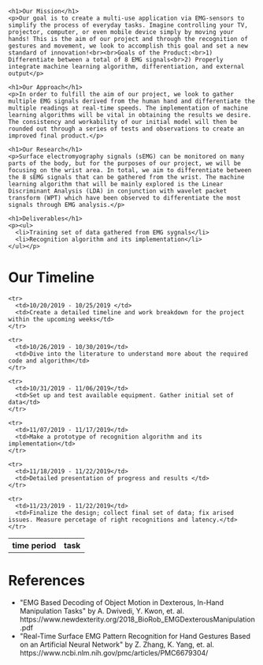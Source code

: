 <html>
  <body>
    
    <h1>Our Mission</h1>
    <p>Our goal is to create a multi-use application via EMG-sensors to simplify the process of everyday tasks. Imagine controlling your TV, projector, computer, or even mobile device simply by moving your hands! This is the aim of our project and through the recognition of gestures and movement, we look to accomplish this goal and set a new standard of innovation!<br><br>Goals of the Product:<br>1) Differentiate between a total of 8 EMG signals<br>2) Properly integrate machine learning algorithm, differentiation, and external output</p>

    <h1>Our Approach</h1>
    <p>In order to fulfill the aim of our project, we look to gather multiple EMG signals derived from the human hand and differentiate the multiple readings at real-time speeds. The implementation of machine learning algorithms will be vital in obtaining the results we desire. The consistency and workability of our initial model will then be rounded out through a series of tests and observations to create an improved final product.</p>
    
    <h1>Our Research</h1>
    <p>Surface electromyography signals (sEMG) can be monitored on many parts of the body, but for the purposes of our project, we will be focusing on the wrist area. In total, we aim to differentiate between the 8 sEMG signals that can be gathered from the wrist. The machine learning algorithm that will be mainly explored is the Linear Discriminant Analysis (LDA) in conjunction with wavelet packet transform (WPT) which have been observed to differentiate the most signals through EMG analysis.</p>

    <h1>Deliverables</h1>
    <p><ul>
      <li>Training set of data gathered from EMG sygnals</li>
      <li>Recognition algorithm and its implementation</li>
    </ul></p>

  <h1>Our Timeline</h1>
  <table>
    <tr>
      <th>time period</th>
      <th>task</th>
    </tr>
    
    <tr>
      <td>10/20/2019 - 10/25/2019 </td>
      <td>Create a detailed timeline and work breakdown for the project within the upcoming weeks</td>
    </tr>
  
    <tr>
      <td>10/26/2019 - 10/30/2019</td>
      <td>Dive into the literature to understand more about the required code and algorithm</td>
    </tr>
    
    <tr>
      <td>10/31/2019 - 11/06/2019</td>
      <td>Set up and test available equipment. Gather initial set of data</td>
    </tr>
    
    <tr>
      <td>11/07/2019 - 11/17/2019</td>
      <td>Make a prototype of recognition algorithm and its implementation</td>
    </tr>
    
    <tr>
      <td>11/18/2019 - 11/22/2019</td>
      <td>Detailed presentation of progress and results </td>
    </tr>
    
    <tr>
      <td>11/23/2019 - 11/22/2019</td>
      <td>Finalize the design; collect final set of data; fix arised issues. Measure percetage of right recognitions and latency.</td>
    </tr>
  </table>
  
  <h1>References</h1>
  <p><ul>
    <li>"EMG Based Decoding of Object Motion in Dexterous, In-Hand Manipulation Tasks" by A. Dwivedi, Y. Kwon, et. al. 
      <br/>https://www.newdexterity.org/2018_BioRob_EMGDexterousManipulation.pdf</li>
    <li>"Real-Time Surface EMG Pattern Recognition for Hand Gestures Based on an Artificial Neural Network" by Z.  Zhang, K. Yang, et. al.
      <br/>https://www.ncbi.nlm.nih.gov/pmc/articles/PMC6679304/</li>
  </ul></p>
  
  </body>
</html>
